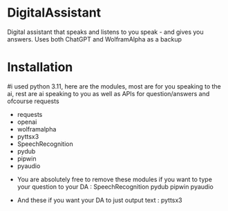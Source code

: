 # DigitalAssistant

Digital assistant that speaks and listens to you speak - and gives you answers. Uses both ChatGPT and WolframAlpha as a backup

# Installation
#i used python 3.11, here are the modules, most are for you speaking to the ai, rest are ai speaking to you as well as APIs for question/answers and ofcourse requests
* requests
* openai
* wolframalpha
* pyttsx3 
* SpeechRecognition
* pydub
* pipwin
* pyaudio

- You are absolutely free to remove these modules if you want to type your question to your DA :
SpeechRecognition
pydub
pipwin
pyaudio

- And these if you want your DA to just output text :
pyttsx3 


